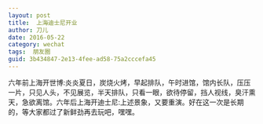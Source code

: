 ```yaml
---
layout: post
title:  上海迪士尼开业
author:	刀儿
date: 2016-05-22
category: wechat
tags:  朋友圈
guid: 3b434847-2e13-4fee-ad58-75a2cccefa45
---
```


六年前上海开世博:炎炎夏日，炭烧火烤，早起排队，午时进馆，馆内长队，压压一片，只见人头，不见展览，半天排队，只看一眼，欲待停留，挡人视线，臭汗熏天，急欲离馆。六年后上海开迪士尼:上述景象，又要重演。好在这一次是长期的，等大家都过了新鲜劲再去玩吧，嘿嘿。